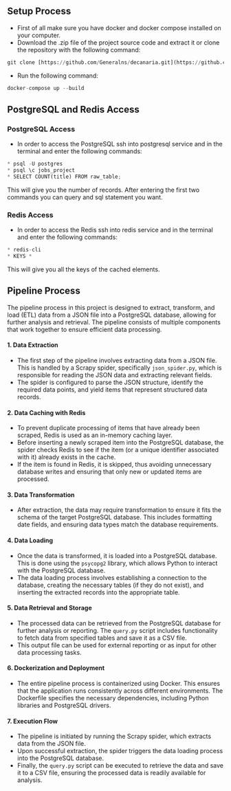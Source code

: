 ## Setup Process

* First of all make sure you have docker and docker compose installed on your computer.
* Download the .zip file of the project source code and extract it or clone the repository with the following command:
```python
git clone [https://github.com/Generalns/decanaria.git](https://github.com/Generalns/ETL-project)
```
* Run the following command:
```python
docker-compose up --build
```

## PostgreSQL and Redis Access
### PostgreSQL Access
* In order to access the PostgreSQL ssh into postgresql service and in the terminal and enter the following commands:
```python
* psql -U postgres
* psql \c jobs_project
* SELECT COUNT(title) FROM raw_table;
```
This will give you the number of records. After entering the first two commands you can query and sql statement you want.

### Redis Access

* In order to access the Redis ssh into redis service and in the terminal and enter the following commands:
```python
* redis-cli
* KEYS *
```
This will give you all the keys of the cached elements.


## Pipeline Process

The pipeline process in this project is designed to extract, transform, and load (ETL) data from a JSON file into a PostgreSQL database, allowing for further analysis and retrieval. The pipeline consists of multiple components that work together to ensure efficient data processing.

#### 1. **Data Extraction**

-   The first step of the pipeline involves extracting data from a JSON file. This is handled by a Scrapy spider, specifically `json_spider.py`, which is responsible for reading the JSON data and extracting relevant fields.
-   The spider is configured to parse the JSON structure, identify the required data points, and yield items that represent structured data records.

#### 2. **Data Caching with Redis**

-   To prevent duplicate processing of items that have already been scraped, Redis is used as an in-memory caching layer.
-   Before inserting a newly scraped item into the PostgreSQL database, the spider checks Redis to see if the item (or a unique identifier associated with it) already exists in the cache.
-   If the item is found in Redis, it is skipped, thus avoiding unnecessary database writes and ensuring that only new or updated items are processed.

#### 3. **Data Transformation**

-   After extraction, the data may require transformation to ensure it fits the schema of the target PostgreSQL database. This includes formatting date fields, and ensuring data types match the database requirements.

#### 4. **Data Loading**

-   Once the data is transformed, it is loaded into a PostgreSQL database. This is done using the `psycopg2` library, which allows Python to interact with the PostgreSQL database.
-   The data loading process involves establishing a connection to the database, creating the necessary tables (if they do not exist), and inserting the extracted records into the appropriate table.

#### 5. **Data Retrieval and Storage**

-   The processed data can be retrieved from the PostgreSQL database for further analysis or reporting. The `query.py` script includes functionality to fetch data from specified tables and save it as a CSV file.
-   This output file can be used for external reporting or as input for other data processing tasks.

#### 6. **Dockerization and Deployment**

-   The entire pipeline process is containerized using Docker. This ensures that the application runs consistently across different environments. The Dockerfile specifies the necessary dependencies, including Python libraries and PostgreSQL drivers.

#### 7. **Execution Flow**

-   The pipeline is initiated by running the Scrapy spider, which extracts data from the JSON file.
-   Upon successful extraction, the spider triggers the data loading process into the PostgreSQL database.
-   Finally, the `query.py` script can be executed to retrieve the data and save it to a CSV file, ensuring the processed data is readily available for analysis.
